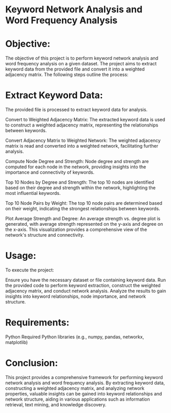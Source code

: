 # Keyword Network Analysis and Word Frequency Analysis
# Objective:
The objective of this project is to perform keyword network analysis and word frequency analysis on a given dataset. The project aims to extract keyword data from the provided file and convert it into a weighted adjacency matrix. The following steps outline the process:

# Extract Keyword Data: 
The provided file is processed to extract keyword data for analysis.

Convert to Weighted Adjacency Matrix: The extracted keyword data is used to construct a weighted adjacency matrix, representing the relationships between keywords.

Convert Adjacency Matrix to Weighted Network: The weighted adjacency matrix is read and converted into a weighted network, facilitating further analysis.

Compute Node Degree and Strength: Node degree and strength are computed for each node in the network, providing insights into the importance and connectivity of keywords.

Top 10 Nodes by Degree and Strength: The top 10 nodes are identified based on their degree and strength within the network, highlighting the most influential keywords.

Top 10 Node Pairs by Weight: The top 10 node pairs are determined based on their weight, indicating the strongest relationships between keywords.

Plot Average Strength and Degree: An average strength vs. degree plot is generated, with average strength represented on the y-axis and degree on the x-axis. This visualization provides a comprehensive view of the network's structure and connectivity.

# Usage:
To execute the project:

Ensure you have the necessary dataset or file containing keyword data.
Run the provided code to perform keyword extraction, construct the weighted adjacency matrix, and conduct network analysis.
Analyze the results to gain insights into keyword relationships, node importance, and network structure.
# Requirements:
Python
Required Python libraries (e.g., numpy, pandas, networkx, matplotlib)
# Conclusion:
This project provides a comprehensive framework for performing keyword network analysis and word frequency analysis. By extracting keyword data, constructing a weighted adjacency matrix, and analyzing network properties, valuable insights can be gained into keyword relationships and network structure, aiding in various applications such as information retrieval, text mining, and knowledge discovery.
